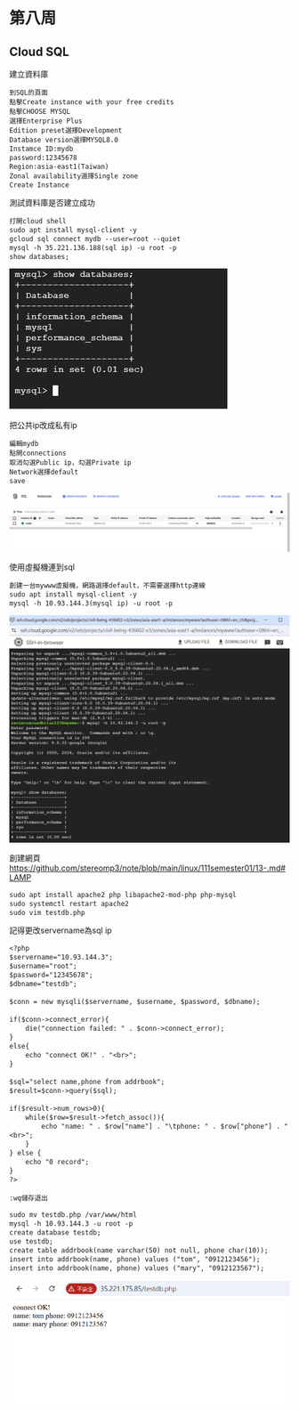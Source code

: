 # 第八周 
## Cloud SQL
建立資料庫
````
到SQL的頁面
點擊Create instance with your free credits
點擊CHOOSE MYSQL
選擇Enterprise Plus
Edition preset選擇Development
Database version選擇MYSQL8.0
Instamce ID:mydb
password:12345678
Region:asia-east1(Taiwan)
Zonal availability選擇Single zone
Create Instance
````
測試資料庫是否建立成功
````
打開cloud shell
sudo apt install mysql-client -y
gcloud sql connect mydb --user=root --quiet
mysql -h 35.221.136.188(sql ip) -u root -p
show databases;
````
<img src="../pic/1029.png">

把公共ip改成私有ip
````
編輯mydb
點開connections
取消勾選Public ip，勾選Private ip
Network選擇default
save
````
<img src="../pic/1029-1.png">

使用虛擬機連到sql
````
創建一台mywww虛擬機，網路選擇default，不需要選擇http連線
sudo apt install mysql-client -y
mysql -h 10.93.144.3(mysql ip) -u root -p
````
<img src="../pic/1029-2.png">

創建網頁<br>
https://github.com/stereomp3/note/blob/main/linux/111semester01/13-.md#LAMP
````
sudo apt install apache2 php libapache2-mod-php php-mysql
sudo systemctl restart apache2
sudo vim testdb.php
````
記得更改servername為sql ip
````
<?php
$servername="10.93.144.3";
$username="root";    
$password="12345678";
$dbname="testdb";

$conn = new mysqli($servername, $username, $password, $dbname);

if($conn->connect_error){
    die("connection failed: " . $conn->connect_error);
}
else{
    echo "connect OK!" . "<br>";
}

$sql="select name,phone from addrbook";
$result=$conn->query($sql);

if($result->num_rows>0){
    while($row=$result->fetch_assoc()){
        echo "name: " . $row["name"] . "\tphone: " . $row["phone"] . "<br>";
    }
} else {
    echo "0 record";
}
?>

:wq儲存退出
````

````
sudo mv testdb.php /var/www/html
mysql -h 10.93.144.3 -u root -p
create database testdb; 
use testdb;
create table addrbook(name varchar(50) not null, phone char(10));
insert into addrbook(name, phone) values ("tom", "0912123456");
insert into addrbook(name, phone) values ("mary", "0912123567");

````
<img src="../pic/1029-3.png">
